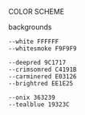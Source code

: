 COLOR SCHEME

  backgrounds

    --white FFFFFF
    --whitesmoke F9F9F9

    --deepred 9C1717
    --crimsomred C4191B
    --carminered E03126
    --brightred EE1E25

    --onix 363239
    --tealblue 19323C
